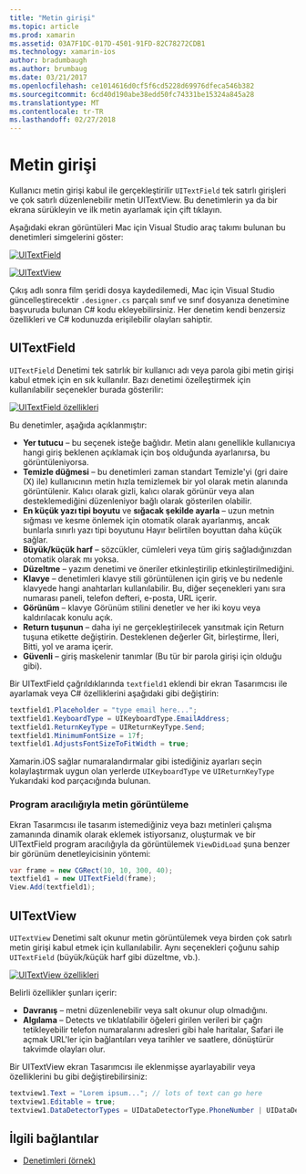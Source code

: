 ```yaml
---
title: "Metin girişi"
ms.topic: article
ms.prod: xamarin
ms.assetid: 03A7F1DC-017D-4501-91FD-82C78272CDB1
ms.technology: xamarin-ios
author: bradumbaugh
ms.author: brumbaug
ms.date: 03/21/2017
ms.openlocfilehash: ce1014616d0cf5f6cd5228d69976dfeca546b382
ms.sourcegitcommit: 6cd40d190abe38edd50fc74331be15324a845a28
ms.translationtype: MT
ms.contentlocale: tr-TR
ms.lasthandoff: 02/27/2018
---
```

# <a name="text-input"></a>Metin girişi

Kullanıcı metin girişi kabul ile gerçekleştirilir `UITextField` tek satırlı girişleri ve çok satırlı düzenlenebilir metin UITextView. Bu denetimlerin ya da bir ekrana sürükleyin ve ilk metin ayarlamak için çift tıklayın.

Aşağıdaki ekran görüntüleri Mac için Visual Studio araç takımı bulunan bu denetimleri simgelerini göster:

 [ ![](text-input-images/image11a.png "UITextField")](text-input-images/image11a.png)

 [ ![](text-input-images/image13a.png "UITextView")](text-input-images/image13a.png)

Çıkış adlı sonra film şeridi dosya kaydedilemedi, Mac için Visual Studio güncelleştirecektir `.designer.cs` parçalı sınıf ve sınıf dosyanıza denetimine başvuruda bulunan C# kodu ekleyebilirsiniz. Her denetim kendi benzersiz özellikleri ve C# kodunuzda erişilebilir olayları sahiptir.

 <a name="UITextField" />


## <a name="uitextfield"></a>UITextField

`UITextField` Denetimi tek satırlık bir kullanıcı adı veya parola gibi metin girişi kabul etmek için en sık kullanılır. Bazı denetimi özelleştirmek için kullanılabilir seçenekler burada gösterilir:

 [ ![](text-input-images/image15a.png "UITextField özellikleri")](text-input-images/image15a.png)

Bu denetimler, aşağıda açıklanmıştır:

-  **Yer tutucu** – bu seçenek isteğe bağlıdır. Metin alanı genellikle kullanıcıya hangi giriş beklenen açıklamak için boş olduğunda ayarlanırsa, bu görüntüleniyorsa.
-  **Temizle düğmesi** – bu denetimleri zaman standart Temizle'yi (gri daire (X) ile) kullanıcının metin hızla temizlemek bir yol olarak metin alanında görüntülenir. Kalıcı olarak gizli, kalıcı olarak görünür veya alan desteklemediğini düzenleniyor bağlı olarak gösterilen olabilir.
-  **En küçük yazı tipi boyutu** ve **sığacak şekilde ayarla** – uzun metnin sığması ve kesme önlemek için otomatik olarak ayarlanmış, ancak bunlarla sınırlı yazı tipi boyutunu Hayır belirtilen boyuttan daha küçük sağlar.
-  **Büyük/küçük harf** – sözcükler, cümleleri veya tüm giriş sağladığınızdan otomatik olarak mı yoksa.
-  **Düzeltme** – yazım denetimi ve öneriler etkinleştirilip etkinleştirilmediğini.
-  **Klavye** – denetimleri klavye stili görüntülenen için giriş ve bu nedenle klavyede hangi anahtarları kullanılabilir. Bu, diğer seçenekleri yanı sıra numarası paneli, telefon defteri, e-posta, URL içerir.
-  **Görünüm** – klavye Görünüm stilini denetler ve her iki koyu veya kaldırılacak konulu açık.
-  **Return tuşunun** – daha iyi ne gerçekleştirilecek yansıtmak için Return tuşuna etikette değiştirin. Desteklenen değerler Git, birleştirme, İleri, Bitti, yol ve arama içerir.
-  **Güvenli** – giriş maskelenir tanımlar (Bu tür bir parola girişi için olduğu gibi).


Bir UITextField çağrıldıklarında `textfield1` eklendi bir ekran Tasarımcısı ile ayarlamak veya C# özelliklerini aşağıdaki gibi değiştirin:

```csharp
textfield1.Placeholder = "type email here...";
textfield1.KeyboardType = UIKeyboardType.EmailAddress;
textfield1.ReturnKeyType = UIReturnKeyType.Send;
textfield1.MinimumFontSize = 17f;
textfield1.AdjustsFontSizeToFitWidth = true;
```

Xamarin.iOS sağlar numaralandırmalar gibi istediğiniz ayarları seçin kolaylaştırmak uygun olan yerlerde `UIKeyboardType` ve `UIReturnKeyType` Yukarıdaki kod parçacığında bulunan.

### <a name="display-text-programmatically"></a>Program aracılığıyla metin görüntüleme

Ekran Tasarımcısı ile tasarım istemediğiniz veya bazı metinleri çalışma zamanında dinamik olarak eklemek istiyorsanız, oluşturmak ve bir UITextField program aracılığıyla da görüntülemek `ViewDidLoad` şuna benzer bir görünüm denetleyicisinin yöntemi:

```csharp
var frame = new CGRect(10, 10, 300, 40);
textfield1 = new UITextField(frame);
View.Add(textfield1);
```

 <a name="UITextView" />


## <a name="uitextview"></a>UITextView

`UITextView` Denetimi salt okunur metin görüntülemek veya birden çok satırlı metin girişi kabul etmek için kullanılabilir. Aynı seçenekleri çoğunu sahip `UITextField` (büyük/küçük harf gibi düzeltme, vb.).

 [ ![](text-input-images/image16a.png "UITextView özellikleri")](text-input-images/image16a.png)

Belirli özellikler şunları içerir:

-  **Davranış** – metni düzenlenebilir veya salt okunur olup olmadığını.
-  **Algılama** – Detects ve tıklatılabilir öğeleri girilen verileri bir çağrı tetikleyebilir telefon numaralarını adresleri gibi hale haritalar, Safari ile açmak URL'ler için bağlantıları veya tarihler ve saatlere, dönüştürür takvimde olayları olur.


Bir UITextView ekran Tasarımcısı ile eklenmişse ayarlayabilir veya özelliklerini bu gibi değiştirebilirsiniz:

```csharp
textview1.Text = "Lorem ipsum..."; // lots of text can go here
textview1.Editable = true;
textview1.DataDetectorTypes = UIDataDetectorType.PhoneNumber | UIDataDetectorType.Link;
```



## <a name="related-links"></a>İlgili bağlantılar

- [Denetimleri (örnek)](https://developer.xamarin.com/samples/Controls/)
